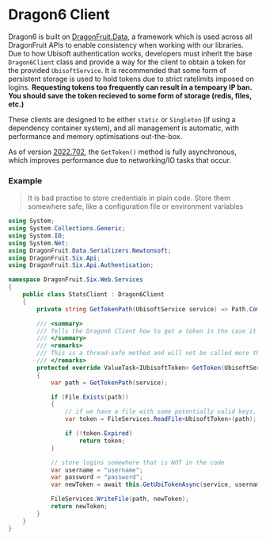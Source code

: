 # Dragon6 Client
Dragon6 is built on [DragonFruit.Data](https://github.com/dragonfruitnetwork/dragonfruit-common), a framework which is used across all DragonFruit APIs to enable consistency when working with our libraries. Due to how Ubisoft authentication works, developers must inherit the base `Dragon6Client` class and provide a way for the client to obtain a token for the provided `UbisoftService`. It is recommended that some form of persistent storage is used to hold tokens due to strict ratelimits imposed on logins. **Requesting tokens too frequently can result in a tempoary IP ban. You should save the token recieved to some form of storage (redis, files, etc.)**

These clients are designed to be either `static` or `Singleton` (if using a dependency container system), and all management is automatic, with performance and memory optimisations out-the-box.

As of version [2022.702](https://github.com/dragonfruitnetwork/dragon6-api/releases/tag/2022.702), the `GetToken()` method is fully asynchronous, which improves performance due to networking/IO tasks that occur.

### Example
> It is bad practise to store credentials in plain code. Store them somewhere safe, like a configuration file or environment variables

```cs
using System;
using System.Collections.Generic;
using System.IO;
using System.Net;
using DragonFruit.Data.Serializers.Newtonsoft;
using DragonFruit.Six.Api;
using DragonFruit.Six.Api.Authentication;

namespace DragonFruit.Six.Web.Services
{
    public class StatsClient : Dragon6Client
    {
        private string GetTokenPath(UbisoftService service) => Path.Combine(Path.GetTempPath(), $"ubi-{service.ToString().ToLowerInvariant()}.token")

        /// <summary>
        /// Tells the Dragon6 Client how to get a token in the case it's restarted or expired
        /// </summary>
        /// <remarks>
        /// This is a thread-safe method and will not be called more than once at a time, regardless of how many requests the client receives.
        /// </remarks>
        protected override ValueTask<IUbisoftToken> GetToken(UbisoftService service, string sessionId)
        {
            var path = GetTokenPath(service);

            if (File.Exists(path))
            {
                // if we have a file with some potentially valid keys, try that first
                var token = FileServices.ReadFile<UbisoftToken>(path);

                if (!token.Expired)
                    return token;
            }

            // store logins somewhere that is NOT in the code
            var username = "username";
            var password = "password";
            var newToken = await this.GetUbiTokenAsync(service, username, password).ConfigureAwait(false);

            FileServices.WriteFile(path, newToken);
            return newToken;
        }
    }
}
```
